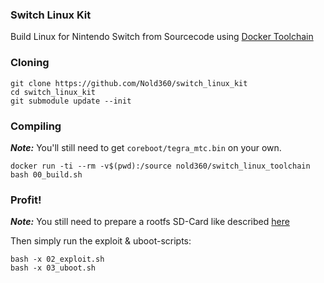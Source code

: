 ### Switch Linux Kit
Build Linux for Nintendo Switch from Sourcecode using [Docker Toolchain](https://hub.docker.com/r/nold360/switch_linux_toolchain/)

### Cloning
```
git clone https://github.com/Nold360/switch_linux_kit
cd switch_linux_kit
git submodule update --init
```

### Compiling
***Note:*** You'll still need to get `coreboot/tegra_mtc.bin` on your own.

```
docker run -ti --rm -v$(pwd):/source nold360/switch_linux_toolchain bash 00_build.sh
```

### Profit!
***Note:*** You still need to prepare a rootfs SD-Card like described [here](https://github.com/fail0verflow/shofel2)

Then simply run the exploit & uboot-scripts:
```
bash -x 02_exploit.sh
bash -x 03_uboot.sh

```
